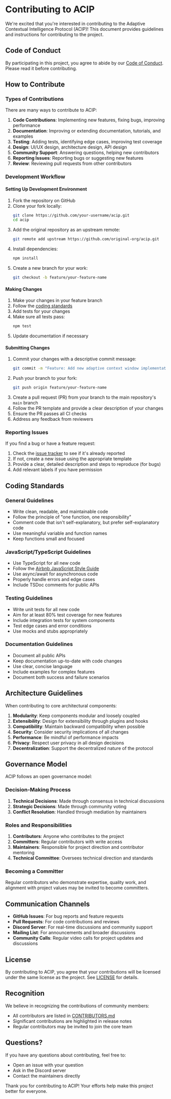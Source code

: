 # Contributing to ACIP

We're excited that you're interested in contributing to the Adaptive Contextual Intelligence Protocol (ACIP)! This document provides guidelines and instructions for contributing to the project.

## Code of Conduct

By participating in this project, you agree to abide by our [Code of Conduct](CODE_OF_CONDUCT.md). Please read it before contributing.

## How to Contribute

### Types of Contributions

There are many ways to contribute to ACIP:

1. **Code Contributions**: Implementing new features, fixing bugs, improving performance
2. **Documentation**: Improving or extending documentation, tutorials, and examples
3. **Testing**: Adding tests, identifying edge cases, improving test coverage
4. **Design**: UI/UX design, architecture design, API design
5. **Community Support**: Answering questions, helping new contributors
6. **Reporting Issues**: Reporting bugs or suggesting new features
7. **Review**: Reviewing pull requests from other contributors

### Development Workflow

#### Setting Up Development Environment

1. Fork the repository on GitHub
2. Clone your fork locally:
   ```bash
   git clone https://github.com/your-username/acip.git
   cd acip
   ```
3. Add the original repository as an upstream remote:
   ```bash
   git remote add upstream https://github.com/original-org/acip.git
   ```
4. Install dependencies:
   ```bash
   npm install
   ```
5. Create a new branch for your work:
   ```bash
   git checkout -b feature/your-feature-name
   ```

#### Making Changes

1. Make your changes in your feature branch
2. Follow the [coding standards](#coding-standards)
3. Add tests for your changes
4. Make sure all tests pass:
   ```bash
   npm test
   ```
5. Update documentation if necessary

#### Submitting Changes

1. Commit your changes with a descriptive commit message:
   ```bash
   git commit -m "Feature: Add new adaptive context window implementation"
   ```
2. Push your branch to your fork:
   ```bash
   git push origin feature/your-feature-name
   ```
3. Create a pull request (PR) from your branch to the main repository's `main` branch
4. Follow the PR template and provide a clear description of your changes
5. Ensure the PR passes all CI checks
6. Address any feedback from reviewers

### Reporting Issues

If you find a bug or have a feature request:

1. Check the [issue tracker](https://github.com/original-org/acip/issues) to see if it's already reported
2. If not, create a new issue using the appropriate template
3. Provide a clear, detailed description and steps to reproduce (for bugs)
4. Add relevant labels if you have permission

## Coding Standards

### General Guidelines

- Write clean, readable, and maintainable code
- Follow the principle of "one function, one responsibility"
- Comment code that isn't self-explanatory, but prefer self-explanatory code
- Use meaningful variable and function names
- Keep functions small and focused

### JavaScript/TypeScript Guidelines

- Use TypeScript for all new code
- Follow the [Airbnb JavaScript Style Guide](https://github.com/airbnb/javascript)
- Use async/await for asynchronous code
- Properly handle errors and edge cases
- Include TSDoc comments for public APIs

### Testing Guidelines

- Write unit tests for all new code
- Aim for at least 80% test coverage for new features
- Include integration tests for system components
- Test edge cases and error conditions
- Use mocks and stubs appropriately

### Documentation Guidelines

- Document all public APIs
- Keep documentation up-to-date with code changes
- Use clear, concise language
- Include examples for complex features
- Document both success and failure scenarios

## Architecture Guidelines

When contributing to core architectural components:

1. **Modularity**: Keep components modular and loosely coupled
2. **Extensibility**: Design for extensibility through plugins and hooks
3. **Compatibility**: Maintain backward compatibility when possible
4. **Security**: Consider security implications of all changes
5. **Performance**: Be mindful of performance impacts
6. **Privacy**: Respect user privacy in all design decisions
7. **Decentralization**: Support the decentralized nature of the protocol

## Governance Model

ACIP follows an open governance model:

### Decision-Making Process

1. **Technical Decisions**: Made through consensus in technical discussions
2. **Strategic Decisions**: Made through community voting
3. **Conflict Resolution**: Handled through mediation by maintainers

### Roles and Responsibilities

1. **Contributors**: Anyone who contributes to the project
2. **Committers**: Regular contributors with write access
3. **Maintainers**: Responsible for project direction and contributor mentoring
4. **Technical Committee**: Oversees technical direction and standards

### Becoming a Committer

Regular contributors who demonstrate expertise, quality work, and alignment with project values may be invited to become committers.

## Communication Channels

- **GitHub Issues**: For bug reports and feature requests
- **Pull Requests**: For code contributions and reviews
- **Discord Server**: For real-time discussions and community support
- **Mailing List**: For announcements and broader discussions
- **Community Calls**: Regular video calls for project updates and discussions

## License

By contributing to ACIP, you agree that your contributions will be licensed under the same license as the project. See [LICENSE](LICENSE) for details.

## Recognition

We believe in recognizing the contributions of community members:

- All contributors are listed in [CONTRIBUTORS.md](CONTRIBUTORS.md)
- Significant contributions are highlighted in release notes
- Regular contributors may be invited to join the core team

## Questions?

If you have any questions about contributing, feel free to:

- Open an issue with your question
- Ask in the Discord server
- Contact the maintainers directly

Thank you for contributing to ACIP! Your efforts help make this project better for everyone. 
